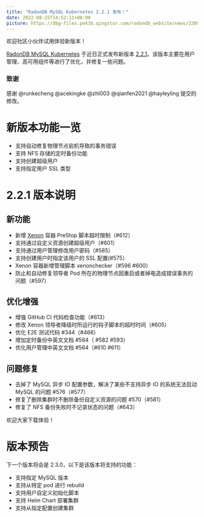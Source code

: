 ```yaml
---
title: "RadonDB MySQL Kubernetes 2.2.1 发布！"
date: 2022-08-25T14:52:11+08:00
picture: https://dbg-files.pek3b.qingstor.com/radondb_website/news/220825_RadonDB%20MySQL%20Kubernetes%202.2.1%20%E5%8F%91%E5%B8%83%EF%BC%81/%E9%A1%B9%E7%9B%AE%E5%8F%91%E7%89%88%E5%B0%81%E9%9D%A2.png
---
```

欢迎社区小伙伴试用体验新版本！
<!--more-->
[RadonDB MySQL Kubernetes](https://github.com/radondb/radondb-mysql-kubernetes) 于近日正式发布新版本 [2.2.1](https://github.com/radondb/radondb-mysql-kubernetes/releases/tag/v2.2.1)。该版本主要在用户管理、高可用组件等进行了优化，并修复一些问题。

### 致谢

感谢 @runkecheng @acekingke @zhl003 @qianfen2021 @hayleyling  提交的修改。

# 新版本功能一览
- 支持自动修复物理节点宕机导致的事务错误
- 支持 NFS 存储的定时备份功能
- 支持创建超级用户
- 支持指定用户 SSL 类型


# 2.2.1 版本说明


## 新功能

- 新增 [Xenon](https://github.com/radondb/xenon) 容器 PreStop 脚本超时限制（#612）
- 支持通过自定义资源创建超级用户（#601）
- 支持通过用户管理修改用户密码（#585）
- 支持创建用户时指定该用户的 SSL 配置(#575）
- Xenon 容器新增管理脚本 xenonchecker（#596 #600）
- 防止和自动修复领导者 Pod 所在的物理节点因重启或者掉电造成错误事务的问题（#597）


## 优化增强

- 增强 GitHub CI 代码检查功能（#613）
- 修改 Xenon 领导者降级时所运行的钩子脚本的超时时间（#605）
- 优化 E2E 测试代码 #344（#466）
- 增加定时备份中英文文档 #564（ #582 #593）
- 优化用户管理中英文文档 #564（#610 #611）


## 问题修复

- 去掉了 MySQL 异步 IO 配置参数，解决了某些不支持异步 IO 的系统无法启动 MySQL 的问题 #576（#577）
- 修复了删除集群时不删除备份自定义资源的问题 #570（#581）
- 修复了 NFS 备份失败时不记录状态的问题（#643）

欢迎大家下载体验！

# 版本预告

下一个版本将会是 2.3.0，以下是该版本将支持的功能：
- 支持指定 MySQL 版本
- 支持从特定 pod 进行 rebuild
- 支持用户自定义初始化脚本
- 支持 Helm Chart 部署集群
- 支持从指定配置创建集群